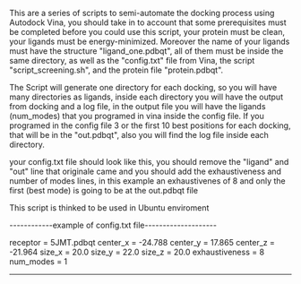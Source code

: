 This are a series of scripts to semi-automate the docking process using Autodock Vina, you should take in to account that some prerequisites must be completed 
before you could use this script, your protein must be clean, your ligands must be energy-minimized. Moreover the name of your ligands must have the
structure "ligand_one.pdbqt", all of them must be inside the same directory, as well as the "config.txt" file from Vina, the script "script_screening.sh", 
and the protein file "protein.pdbqt".

The Script will generate one directory for each docking, so you will have many directories as ligands, inside each directory you will have the output from docking
and a log file, in the output file you will have the ligands (num_modes) that you programed in vina inside the config file. If you programed in the config file 3 or the 
first 10 best positions for each docking, that will be in the "out.pdbqt", also you will find the log file inside each directory.

your config.txt file should look like this, you should remove the "ligand" and "out" line that originale came and 
you should add the exhaustiveness and number of modes lines, in this example an exhaustivenes of 8 and only the first (best mode)
is going to be at the out.pdbqt file

This script is thinked to be used in Ubuntu enviroment

------------example of config.txt file--------------------

 receptor = 5JMT.pdbqt
 center_x = -24.788
 center_y = 17.865
 center_z = -21.964
 size_x = 20.0
 size_y = 22.0
 size_z = 20.0
 exhaustiveness = 8
 num_modes = 1

------------------------------------------------------------

